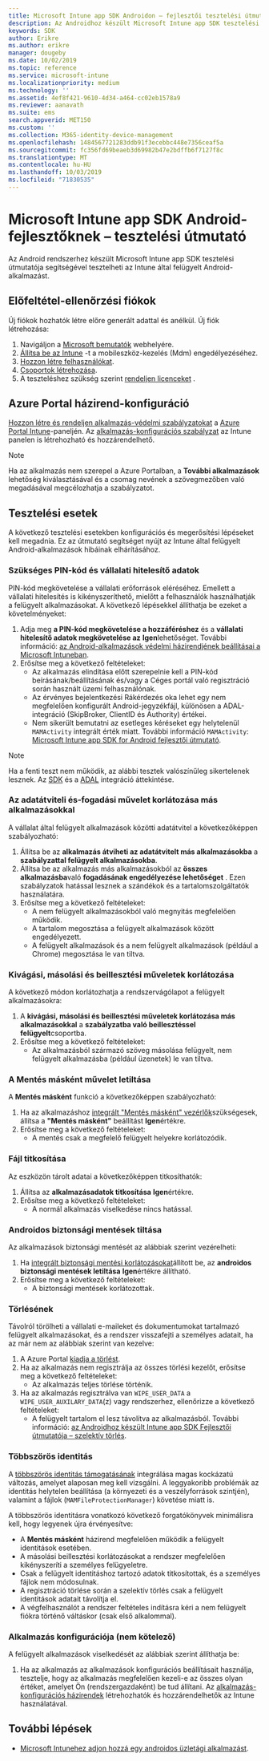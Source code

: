 ```yaml
---
title: Microsoft Intune app SDK Androidon – fejlesztői tesztelési útmutató
description: Az Androidhoz készült Microsoft Intune app SDK tesztelési útmutatója segítségével tesztelheti az Intune által felügyelt Android-alkalmazást.
keywords: SDK
author: Erikre
ms.author: erikre
manager: dougeby
ms.date: 10/02/2019
ms.topic: reference
ms.service: microsoft-intune
ms.localizationpriority: medium
ms.technology: ''
ms.assetid: 4ef8f421-9610-4d34-a464-cc02eb1578a9
ms.reviewer: aanavath
ms.suite: ems
search.appverid: MET150
ms.custom: ''
ms.collection: M365-identity-device-management
ms.openlocfilehash: 1484567721283ddb91f3ecebbc448e7356ceaf5a
ms.sourcegitcommit: fc356fd69beaeb3d69982b47e2bdffb6f7127f8c
ms.translationtype: MT
ms.contentlocale: hu-HU
ms.lasthandoff: 10/03/2019
ms.locfileid: "71830535"
---
```

# <a name="microsoft-intune-app-sdk-for-android-developers-testing-guide"></a>Microsoft Intune app SDK Android-fejlesztőknek – tesztelési útmutató

Az Android rendszerhez készült Microsoft Intune app SDK tesztelési útmutatója segítségével tesztelheti az Intune által felügyelt Android-alkalmazást.  

## <a name="prerequisite-test-accounts"></a>Előfeltétel-ellenőrzési fiókok
Új fiókok hozhatók létre előre generált adattal és anélkül. Új fiók létrehozása:
1. Navigáljon a [Microsoft bemutatók](https://demos.microsoft.com/environments/create/tenant) webhelyére. 
2. [Állítsa be az Intune](../fundamentals/setup-steps.md) -t a mobileszköz-kezelés (Mdm) engedélyezéséhez.
3. [Hozzon létre felhasználókat](../fundamentals/users-add.md).
4. [Csoportok létrehozása](../fundamentals/groups-add.md).
5. A teszteléshez szükség szerint [rendeljen licenceket](../fundamentals/licenses-assign.md) .


## <a name="azure-portal-policy-configuration"></a>Azure Portal házirend-konfiguráció
[Hozzon létre és rendeljen alkalmazás-védelmi szabályzatokat](../apps/app-protection-policies.md) a [Azure Portal Intune](https://portal.azure.com/?feature.customportal=false#blade/Microsoft_Intune_Apps/MainMenu/14/selectedMenuItem/Overview)-paneljén. Az [alkalmazás-konfigurációs szabályzat](../apps/app-configuration-policies-overview.md) az Intune panelen is létrehozható és hozzárendelhető.

> [!NOTE]
> Ha az alkalmazás nem szerepel a Azure Portalban, a **További alkalmazások** lehetőség kiválasztásával és a csomag nevének a szövegmezőben való megadásával megcélozhatja a szabályzatot.

## <a name="test-cases"></a>Tesztelési esetek

A következő tesztelési esetekben konfigurációs és megerősítési lépéseket kell megadnia. Ez az útmutató segítséget nyújt az Intune által felügyelt Android-alkalmazások hibáinak elhárításához.

### <a name="required-pin-and-corporate-credentials"></a>Szükséges PIN-kód és vállalati hitelesítő adatok

PIN-kód megkövetelése a vállalati erőforrások eléréséhez. Emellett a vállalati hitelesítés is kikényszeríthető, mielőtt a felhasználók használhatják a felügyelt alkalmazásokat. A következő lépésekkel állíthatja be ezeket a követelményeket:

1. Adja meg **a PIN-kód megkövetelése a hozzáféréshez** és a **vállalati hitelesítő adatok megkövetelése az** **Igen**lehetőséget. További információ: [az Android-alkalmazások védelmi házirendjének beállításai a Microsoft Intuneban](../apps/app-protection-policy-settings-android.md#access-requirements).
2. Erősítse meg a következő feltételeket:
    - Az alkalmazás elindítása előtt szerepelnie kell a PIN-kód beírásának/beállításának és/vagy a Céges portál való regisztráció során használt üzemi felhasználónak.
    - Az érvényes bejelentkezési Rákérdezés oka lehet egy nem megfelelően konfigurált Android-jegyzékfájl, különösen a ADAL-integráció (SkipBroker, ClientID és Authority) értékei.
    - Nem sikerült bemutatni az esetleges kéréseket egy helytelenül `MAMActivity` integrált érték miatt. További információ `MAMActivity`: [Microsoft Intune app SDK for Android fejlesztői útmutató](app-sdk-android.md).

> [!NOTE] 
> Ha a fenti teszt nem működik, az alábbi tesztek valószínűleg sikertelenek lesznek. Az [SDK](app-sdk-android.md##sdk-integration) és a [ADAL](app-sdk-android.md#configure-azure-active-directory-authentication-library-adal) integráció áttekintése.

### <a name="restrict-transferring-and-receiving-data-with-other-apps"></a>Az adatátviteli és-fogadási művelet korlátozása más alkalmazásokkal
A vállalat által felügyelt alkalmazások közötti adatátvitel a következőképpen szabályozható:

1. Állítsa be az **alkalmazás átviheti az adatátvitelt más alkalmazásokba** a **szabályzattal felügyelt alkalmazásokba**.
2. Állítsa be az alkalmazás más alkalmazásokból az **összes alkalmazásba**való **fogadásának engedélyezése lehetőséget** . Ezen szabályzatok hatással lesznek a szándékok és a tartalomszolgáltatók használatára.
3. Erősítse meg a következő feltételeket:
    - A nem felügyelt alkalmazásokból való megnyitás megfelelően működik.
    - A tartalom megosztása a felügyelt alkalmazások között engedélyezett.
    - A felügyelt alkalmazások és a nem felügyelt alkalmazások (például a Chrome) megosztása le van tiltva.

### <a name="restrict-cut-copy-and-paste"></a>Kivágási, másolási és beillesztési műveletek korlátozása
A következő módon korlátozhatja a rendszervágólapot a felügyelt alkalmazásokra:

1. A **kivágási, másolási és beillesztési műveletek korlátozása más alkalmazásokkal** a **szabályzatba való beillesztéssel felügyelt**csoportba.
2. Erősítse meg a következő feltételeket:
    - Az alkalmazásból származó szöveg másolása felügyelt, nem felügyelt alkalmazásba (például üzenetek) le van tiltva.

### <a name="prevent-save-as"></a>**A Mentés másként** művelet letiltása
A **Mentés másként** funkció a következőképpen szabályozható:

1. Ha az alkalmazáshoz [integrált "Mentés másként" vezérlők](app-sdk-android.md#example-determine-if-saving-to-device-or-cloud-storage-is-permitted)szükségesek, állítsa a **"Mentés másként"** beállítást **Igen**értékre.
2. Erősítse meg a következő feltételeket:
    - A mentés csak a megfelelő felügyelt helyekre korlátozódik.

### <a name="file-encryption"></a>Fájl titkosítása
Az eszközön tárolt adatai a következőképpen titkosíthatók:

1. Állítsa az **alkalmazásadatok titkosítása** **Igen**értékre.
2. Erősítse meg a következő feltételeket:
    - A normál alkalmazás viselkedése nincs hatással.

### <a name="prevent-android-backups"></a>Androidos biztonsági mentések tiltása
Az alkalmazások biztonsági mentését az alábbiak szerint vezérelheti:

1. Ha [integrált biztonsági mentési korlátozásokat](app-sdk-android.md#protecting-backup-data)állított be, az **androidos biztonsági mentések letiltása** **Igen**értékre állítható.
2. Erősítse meg a következő feltételeket:
    - A biztonsági mentések korlátozottak.

### <a name="unenrollment"></a>Törlésének
Távolról törölheti a vállalati e-maileket és dokumentumokat tartalmazó felügyelt alkalmazásokat, és a rendszer visszafejti a személyes adatait, ha az már nem az alábbiak szerint van kezelve:

1. A Azure Portal [kiadja a törlést](../apps/apps-selective-wipe.md).
2. Ha az alkalmazás nem regisztrálja az összes törlési kezelőt, erősítse meg a következő feltételeket:
    - Az alkalmazás teljes törlése történik.
3. Ha az alkalmazás regisztrálva van `WIPE_USER_DATA` a `WIPE_USER_AUXILARY_DATA`(z) vagy rendszerhez, ellenőrizze a következő feltételeket:
    - A felügyelt tartalom el lesz távolítva az alkalmazásból. További információ: [az Androidhoz készült Intune app SDK Fejlesztői útmutatója – szelektív törlés](app-sdk-android.md#selective-wipe).

### <a name="multi-identity"></a>Többszörös identitás
A [többszörös identitás támogatásának](app-sdk-android.md#multi-identity-optional) integrálása magas kockázatú változás, amelyet alaposan meg kell vizsgálni. A leggyakoribb problémák az identitás helytelen beállítása (a környezeti és a veszélyforrások szintjén), valamint a fájlok (`MAMFileProtectionManager`) követése miatt is.

A többszörös identitásra vonatkozó következő forgatókönyvek minimálisra kell, hogy legyenek újra érvényesítve:

- A **Mentés másként** házirend megfelelően működik a felügyelt identitások esetében.
- A másolási beillesztési korlátozásokat a rendszer megfelelően kikényszeríti a személyes felügyeletre.
- Csak a felügyelt identitáshoz tartozó adatok titkosítottak, és a személyes fájlok nem módosulnak.
- A regisztráció törlése során a szelektív törlés csak a felügyelt identitások adatait távolítja el.
- A végfelhasználót a rendszer feltételes indításra kéri a nem felügyelt fiókra történő váltáskor (csak első alkalommal).

### <a name="app-configuration-optional"></a>Alkalmazás konfigurációja (nem kötelező)
A felügyelt alkalmazások viselkedését az alábbiak szerint állíthatja be:

1. Ha az alkalmazás az alkalmazások konfigurációs beállításait használja, tesztelje, hogy az alkalmazás megfelelően kezeli-e az összes olyan értéket, amelyet Ön (rendszergazdaként) be tud állítani. Az [alkalmazás-konfigurációs házirendek](../apps/app-configuration-policies-overview.md) létrehozhatók és hozzárendelhetők az Intune használatával.

## <a name="next-steps"></a>További lépések

- [Microsoft Intunehez adjon hozzá egy androidos üzletági alkalmazást](../apps/lob-apps-android.md).
